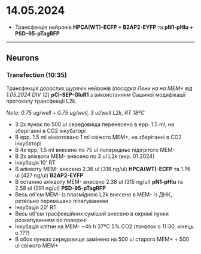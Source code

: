 14.05.2024
=========
- Трансфекція нейронів __HPCA(WT)-ECFP + B2AP2-EYFP__ та  __pN1-pHlu + PSD-95-pTagRFP__ 

---

## Neurons
### Transfection (10:35)
Трансфекція дорослих щурячіх нейронів (_посадка Лени на на MEM+ від 1.05.2024 DIV 12_)  __pCI-SEP-GluR1__ з викоистанням Сашиної модифікації протоколу трансфекції L2k.

_Note: 0.75 ug/well + 0.75 ug/well, 3 ul/well L2k, RT 18ºC_

- З 2x лунок по 500 ul середовища перенесено в epp. 1.5 ml, на зберіганні в CO2 інкубаторі
- В epp. 1.5 ml аіквотовано 1 ml свіжого MEM+, на зберіганні в CO2 інкубаторі
- В 4x epp. 1.5 ml внесено по 75 ul попередньо підігрітого MEM-
- В 2x аліквоти MEM- внесено по 3 ul L2k (exp. 01.2024)
- Інкубація 10' RT
- В аліквоту MEM- внесено 2.36 ul (318 ng/ul) __HPCA(WT)-ECFP__ та 1.76 ul (427 ng/ul) __B2AP2-EYFP__
- В останню аліквоту MEM- внесено 2.38 ul (315 ng/ul) __pN1-pHlu__ та 2.58 ul (291 ng/ul) __PSD-95-pTagRFP__ 
- Весь об'єм MEM- із  плазмідною L2k внесено в MEM- із  ДНК, ретельно перемішано піпетуванням
- Інкубація 20' RT
- Весь об'єм трасфекційних сумішей внесено в окремі лунки розкапуванням по поверхні
- Інкубація клітин на MEM- ~4h h 37ºC 5% CO2 (початок о 11:30, кінець о ???)
- В обох лунках середовище замінено на 500 ul старого MEM+ + 500 ul свіжого MEM+ 